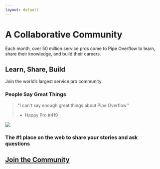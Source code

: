 ```yaml
---
layout: default
---
```

# [](#header-1)A Collaborative Community

Each month, over 50 million service pros come to Pipe Overflow to learn, share their knowledge, and build their careers.

## [](#header-2)Learn, Share, Build

Join the world’s largest service pro community.


### [](#header-3)People Say Great Things

> "I can't say enough great things about Pipe Overflow."
>
> - Happy Pro #419

![](http://www.plumberrockville.net/wp-content/uploads/2016/02/plumber-rockville.jpg)


### The #1 place on the web to share your stories and ask questions


## [Join the Community](pipeoverflow.com/sign-up)
